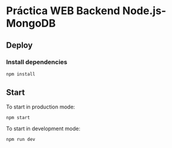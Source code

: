 # Práctica WEB Backend Node.js-MongoDB

## Deploy

### Install dependencies

```sh
npm install
```
## Start

To start in production mode:
```sh
npm start
```

To start in development mode:
```sh
npm run dev
```